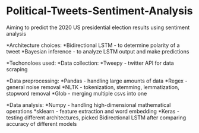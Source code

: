 # Political-Tweets-Sentiment-Analysis

Aiming to predict the 2020 US presidential election results using sentiment analysis

*Architecture choices:
  *Bidirectional LSTM - to determine polarity of a tweet
  *Bayesian inference - to analyze LSTM output and make predictions

*Techonoloes used:
  *Data collection:
    *Tweepy - twitter API for data scraping
  
  *Data preprocessing:
    *Pandas - handling large amounts of data
    *Regex - general noise removal
    *NLTK -  tokenization, stemming, lemmatization, stopword removal
    *Glob - merging multiple csvs into one
  
  *Data analysis:
    *Numpy - handling high-dimensional mathematical operations
    *sklearn - feature extraction and word embedding
    *Keras - testing different architectures, picked Bidirectional LSTM after comparing accuracy of different models
